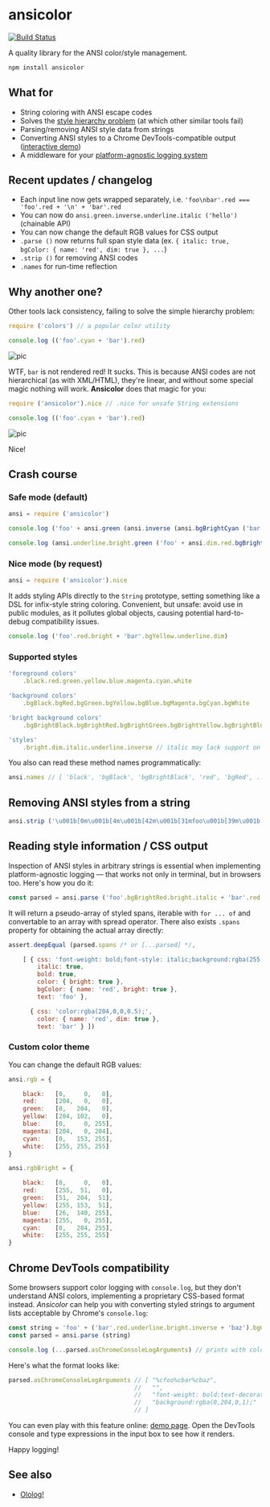 # ansicolor

[![Build Status](https://travis-ci.org/xpl/ansicolor.svg?branch=master)](https://travis-ci.org/xpl/ansicolor)

A quality library for the ANSI color/style management.

```bash
npm install ansicolor
```

## What for

- String coloring with ANSI escape codes
- Solves the [style hierarchy problem](#why-another-one) (at which other similar tools fail)
- Parsing/removing ANSI style data from strings
- Converting ANSI styles to a Chrome DevTools-compatible output ([interactive demo](https://xpl.github.io/ansicolor/))
- A middleware for your [platform-agnostic logging system](https://github.com/xpl/ololog)

## Recent updates / changelog

- Each input line now gets wrapped separately, i.e. `'foo\nbar'.red === 'foo'.red + '\n' + 'bar'.red`
- You can now do `ansi.green.inverse.underline.italic ('hello')` (chainable API)
- You can now change the default RGB values for CSS output
- `.parse ()` now returns full span style data (ex. `{ italic: true, bgColor: { name: 'red', dim: true }, ...`)
- `.strip ()` for removing ANSI codes
- `.names` for run-time reflection

## Why another one?

Other tools lack consistency, failing to solve the simple hierarchy problem:

```javascript
require ('colors') // a popular color utility

console.log (('foo'.cyan + 'bar').red)
```

![pic](http://cdn.jpg.wtf/futurico/85/9b/1470626860-859b24350e22df74fd7497e9dc0d8d42.png)

WTF, `bar` is not rendered red! It sucks. This is because ANSI codes are not hierarchical (as with XML/HTML), they're linear, and without some special magic nothing will work. **Ansicolor** does that magic for you:

```javascript
require ('ansicolor').nice // .nice for unsafe String extensions

console.log (('foo'.cyan + 'bar').red)
```

![pic](http://cdn.jpg.wtf/futurico/3c/61/1470626989-3c61b64d0690b0b413be367841650426.png)

Nice!

## Crash course

### Safe mode (default)

```javascript
ansi = require ('ansicolor')
```
```javascript
console.log ('foo' + ansi.green (ansi.inverse (ansi.bgBrightCyan ('bar')) + 'baz') + 'qux')
```
```javascript
console.log (ansi.underline.bright.green ('foo' + ansi.dim.red.bgBrightCyan ('bar'))) // method chaining
```

### Nice mode (by request)

```javascript
ansi = require ('ansicolor').nice
```

It adds styling APIs directly to the `String` prototype, setting something like a DSL for infix-style string coloring. Convenient, but unsafe: avoid use in public modules, as it pollutes global objects, causing potential hard-to-debug compatibility issues.

```javascript
console.log ('foo'.red.bright + 'bar'.bgYellow.underline.dim)
```

### Supported styles

```javascript
'foreground colors'
    .black.red.green.yellow.blue.magenta.cyan.white
```
```javascript
'background colors'
    .bgBlack.bgRed.bgGreen.bgYellow.bgBlue.bgMagenta.bgCyan.bgWhite
```
```javascript
'bright background colors'
    .bgBrightBlack.bgBrightRed.bgBrightGreen.bgBrightYellow.bgBrightBlue.bgBrightMagenta.bgBrightCyan.bgBrightWhite
```
```javascript
'styles'
    .bright.dim.italic.underline.inverse // italic may lack support on your platform
```

You also can read these method names programmatically:

```javascript
ansi.names // [ 'black', 'bgBlack', 'bgBrightBlack', 'red', 'bgRed', ...
```

## Removing ANSI styles from a string

```javascript
ansi.strip ('\u001b[0m\u001b[4m\u001b[42m\u001b[31mfoo\u001b[39m\u001b[49m\u001b[24mfoo\u001b[0m')) // 'foofoo'
```

## Reading style information / CSS output

Inspection of ANSI styles in arbitrary strings is essential when implementing platform-agnostic logging — that works not only in terminal, but in browsers too. Here's how you do it:

```javascript
const parsed = ansi.parse ('foo'.bgBrightRed.bright.italic + 'bar'.red.dim)
```

It will return a pseudo-array of styled spans, iterable with `for ... of` and convertable to an array with spread operator. There also exists `.spans` property for obtaining the actual array directly:

```javascript
assert.deepEqual (parsed.spans /* or [...parsed] */,

    [ { css: 'font-weight: bold;font-style: italic;background:rgba(255,51,0,1);',
        italic: true,
        bold: true,
        color: { bright: true },
        bgColor: { name: 'red', bright: true },
        text: 'foo' },

      { css: 'color:rgba(204,0,0,0.5);',
        color: { name: 'red', dim: true },
        text: 'bar' } ])
```

### Custom color theme

You can change the default RGB values:

```javascript
ansi.rgb = {

    black:   [0,     0,   0],
    red:     [204,   0,   0],
    green:   [0,   204,   0],
    yellow:  [204, 102,   0],
    blue:    [0,     0, 255],
    magenta: [204,   0, 204],
    cyan:    [0,   153, 255],
    white:   [255, 255, 255]
}

ansi.rgbBright = {

    black:   [0,     0,   0],
    red:     [255,  51,   0],
    green:   [51,  204,  51],
    yellow:  [255, 153,  51],
    blue:    [26,  140, 255],
    magenta: [255,   0, 255],
    cyan:    [0,   204, 255],
    white:   [255, 255, 255]
}
```

## Chrome DevTools compatibility

Some browsers support color logging with `console.log`, but they don't understand ANSI colors, implementing a proprietary CSS-based format instead. _Ansicolor_ can help you with converting styled strings to argument lists acceptable by Chrome's `console.log`:

```javascript
const string = 'foo' + ('bar'.red.underline.bright.inverse + 'baz').bgGreen
const parsed = ansi.parse (string)

console.log (...parsed.asChromeConsoleLogArguments) // prints with colors in Chrome!
```

Here's what the format looks like:

```javascript
parsed.asChromeConsoleLogArguments // [ "%cfoo%cbar%cbaz",
                                   //   "",
                                   //   "font-weight: bold;text-decoration: underline;background:rgba(255,51,0,1);color:rgba(0,204,0,1);",
                                   //   "background:rgba(0,204,0,1);"
                                   // ]
```

You can even play with this feature online: [demo page](https://xpl.github.io/ansicolor/). Open the DevTools console and type expressions in the input box to see how it renders.

Happy logging!

## See also

- [Ololog!](https://github.com/xpl/ololog)
